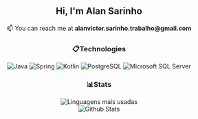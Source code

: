 <h2 align="center">Hi, I'm Alan Sarinho</h2>
<p align="center">📫 You can reach me at <a style="text-decoration:none;color: unset" href="mailto:alanvictor.sarinho.trabalho@gmail.com"><b>alanvictor.sarinho.trabalho@gmail.com</b>

<h3 align="center">📋Technologies</h3>
<div align="center">
<img src="https://img.shields.io/badge/Java-ED8B00?style=for-the-badge&logo=java&logoColor=white" alt="Java">
<img src="https://img.shields.io/badge/SPRING-%236DB33F?style=for-the-badge&logo=spring&logoColor=white" alt="Spring">
<img src="https://img.shields.io/badge/Kotlin-0095D5?&style=for-the-badge&logo=kotlin&logoColor=white" alt="Kotlin">
<img src="https://img.shields.io/badge/POSTGRESQL-%234169E1?style=for-the-badge&logo=postgresql&logoColor=white" alt="PostgreSQL">
<img src="https://img.shields.io/badge/Microsoft_SQL_Server-F25022?style=for-the-badge&logo=microsoft-sql-server&logoColor=white" alt="Microsoft SQL Server">
</div>

<h3 align="center">📊Stats</h3>
<div align="center">
  <div style="display:block;">
    <img src="https://github-readme-stats-sigma-five.vercel.app/api/top-langs/?username=Sarinho01&layout=compact&theme=tokyonight" alt="Linguagens mais usadas">
  </div>

  <div style="display:block;">
    <img src="https://github-readme-stats-sigma-five.vercel.app/api?username=Sarinho01&count_private=true&show_icons=true&theme=tokyonight" alt="Github Stats">
  </div>
</div>